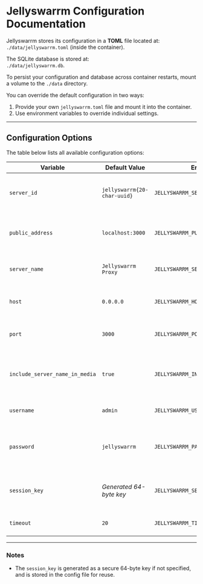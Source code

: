 # Jellyswarrm Configuration Documentation  

Jellyswarrm stores its configuration in a **TOML** file located at:  
`./data/jellyswarrm.toml` (inside the container).  

The SQLite database is stored at:  
`./data/jellyswarrm.db`.  

To persist your configuration and database across container restarts, mount a volume to the `./data` directory.  

You can override the default configuration in two ways:  
1. Provide your own `jellyswarrm.toml` file and mount it into the container.  
2. Use environment variables to override individual settings.  

---

## Configuration Options  

The table below lists all available configuration options:  

| Variable | Default Value | Environment Key | Description |
|----------|---------------|-----------------|-------------|
| `server_id` | `jellyswarrm{20-char-uuid}` | `JELLYSWARRM_SERVER_ID` | Unique identifier for the proxy server instance. |
| `public_address` | `localhost:3000` | `JELLYSWARRM_PUBLIC_ADDRESS` | Public address where the proxy is accessible. |
| `server_name` | `Jellyswarrm Proxy` | `JELLYSWARRM_SERVER_NAME` | Display name for the proxy server. |
| `host` | `0.0.0.0` | `JELLYSWARRM_HOST` | Host address the server binds to. |
| `port` | `3000` | `JELLYSWARRM_PORT` | Port number for the proxy server. |
| `include_server_name_in_media` | `true` | `JELLYSWARRM_INCLUDE_SERVER_NAME_IN_MEDIA` | Append the server name to media titles in responses. |
| `username` | `admin` | `JELLYSWARRM_USERNAME` | Default admin username. |
| `password` | `jellyswarrm` | `JELLYSWARRM_PASSWORD` | Default admin password (⚠️ change this in production). |
| `session_key` | *Generated 64-byte key* | `JELLYSWARRM_SESSION_KEY` | Base64-encoded session encryption key. |
| `timeout` | `20` | `JELLYSWARRM_TIMEOUT` | Request timeout in seconds. |

---

### Notes
- The `session_key` is generated as a secure 64-byte key if not specified, and is stored in the config file for reuse.  
